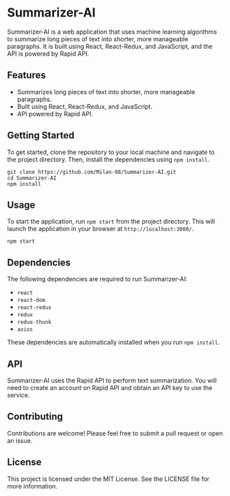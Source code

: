 
# Summarizer-AI

Summarizer-AI is a web application that uses machine learning algorithms to summarize long pieces of text into shorter, more manageable paragraphs. It is built using React, React-Redux, and JavaScript, and the API is powered by Rapid API.

## Features

- Summarizes long pieces of text into shorter, more manageable paragraphs.
- Built using React, React-Redux, and JavaScript.
- API powered by Rapid API.

## Getting Started

To get started, clone the repository to your local machine and navigate to the project directory. Then, install the dependencies using `npm install`.

```
git clone https://github.com/Milan-98/Summarizer-AI.git
cd Summarizer-AI
npm install
```

## Usage

To start the application, run `npm start` from the project directory. This will launch the application in your browser at `http://localhost:3000/`.

```
npm start
```

## Dependencies

The following dependencies are required to run Summarizer-AI:

- `react`
- `react-dom`
- `react-redux`
- `redux`
- `redux-thunk`
- `axios`

These dependencies are automatically installed when you run `npm install`.

## API

Summarizer-AI uses the Rapid API to perform text summarization. You will need to create an account on Rapid API and obtain an API key to use the service.

## Contributing

Contributions are welcome! Please feel free to submit a pull request or open an issue.

## License

This project is licensed under the MIT License. See the LICENSE file for more information.
```
